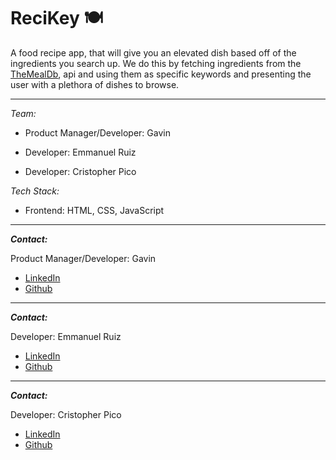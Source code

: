 # ReciKey 🍽️
A food recipe app, that will give you an elevated dish based off of the ingredients you search up. We do this by fetching ingredients from the [TheMealDb](https://themealdb.com/), api and using them as specific keywords and presenting the user with a plethora of dishes to browse.

---

_Team:_

* Product Manager/Developer: Gavin

* Developer: Emmanuel Ruiz

* Developer: Cristopher Pico

_Tech Stack:_

* Frontend: HTML, CSS, JavaScript

---

***Contact:***

Product Manager/Developer: Gavin

* [LinkedIn](https://www.linkedin.com/in/mark-giddings-104a74146/)
* [Github](https://github.com/MarkGiddings202)

___

***Contact:***

Developer: Emmanuel Ruiz

* [LinkedIn](https://www.linkedin.com/in/emmanuel-ruiz)
* [Github](https://github.com/EmmanuelR21)
  
___

***Contact:***

Developer: Cristopher Pico

* [LinkedIn](https://www.linkedin.com/in/cristopher-pico-pinos-12089a207/)
* [Github](https://github.com/Crislp12)
